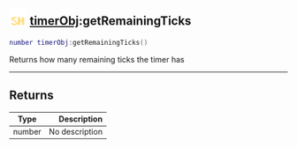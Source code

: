 ## <img src="../../.gitbook/assets/shared.png" width="32" height="32" /> [timerObj](../timerobj/README.md):getRemainingTicks

```lua
number timerObj:getRemainingTicks()
```

Returns how many remaining ticks the timer has

------
## Returns

| Type   | Description |
| ------ | ----------: |
| number | No description |

